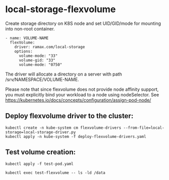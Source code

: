 # local-storage-flexvolume

Create storage directory on K8S node and set UID/GID/mode for mounting into non-root container.

    - name: VOLUME-NAME
      flexVolume:
        driver: ramax.com/local-storage
        options:
          volume-mode: "33"
          volume-gid: "33"
          volume-mode: "0750"

The driver will allocate a directory on a server with path /srv/NAMESPACE/VOLUME-NAME.

Please note that since flexvolume does not provide node affinity
support, you must explicitly bind your workload to a node using
nodeSelector. See https://kubernetes.io/docs/concepts/configuration/assign-pod-node/


## Deploy flexvolume driver to the cluster:

    kubectl create -n kube-system cm flexvolume-drivers --from-file=local-storage=local-storage-driver.py
    kubectl apply -n kube-system -f deploy-flexvolume-drivers.yaml


## Test volume creation:

    kubectl apply -f test-pod.yaml

    kubectl exec test-flexvolume -- ls -ld /data
    